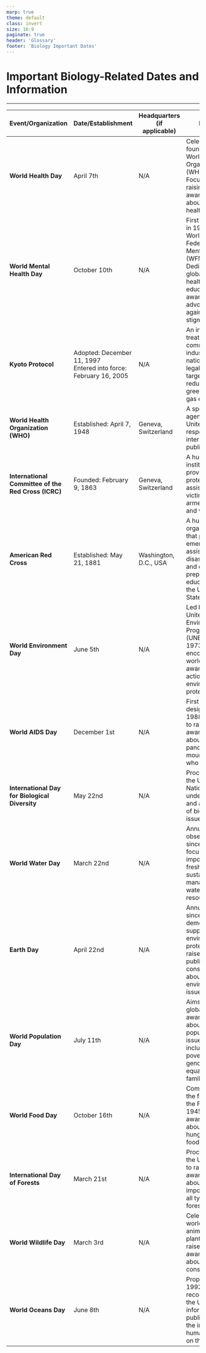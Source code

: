 ```yaml
---
marp: true
theme: default
class: invert
size: 16:9
paginate: true
header: 'Glossary'
footer: 'Biology Important Dates'
---
```


# Important Biology-Related Dates and Information

---

| Event/Organization | Date/Establishment | Headquarters (if applicable) | Details |
| --- | --- | --- | --- |
| **World Health Day** | April 7th | N/A | Celebrates the founding of the World Health Organization (WHO) in 1948. Focuses on raising global awareness about specific health themes. |
| **World Mental Health Day** | October 10th | N/A | First celebrated in 1992 by the World Federation for Mental Health (WFMH). Dedicated to global mental health education, awareness, and advocacy against social stigma. |
| **Kyoto Protocol** | Adopted: December 11, 1997<br>Entered into force: February 16, 2005 | N/A | An international treaty that commits industrialized nations to legally binding targets for reducing greenhouse gas emissions. |
| **World Health Organization (WHO)** | Established: April 7, 1948 | Geneva, Switzerland | A specialized agency of the United Nations responsible for international public health. |
| **International Committee of the Red Cross (ICRC)** | Founded: February 9, 1863 | Geneva, Switzerland | A humanitarian institution providing protection and assistance for victims of armed conflict and violence. |
| **American Red Cross** | Established: May 21, 1881 | Washington, D.C., USA | A humanitarian organization that provides emergency assistance, disaster relief, and disaster preparedness education in the United States. |
| **World Environment Day** | June 5th | N/A | Led by the United Nations Environment Programme (UNEP) since 1973, encouraging worldwide awareness and action for environmental protection. |
| **World AIDS Day** | December 1st | N/A | First designated in 1988 by WHO to raise awareness about the AIDS pandemic and mourn those who have died. |
| **International Day for Biological Diversity** | May 22nd | N/A | Proclaimed by the United Nations to raise understanding and awareness of biodiversity issues. |
| **World Water Day** | March 22nd | N/A | Annual UN observance since 1993, focusing on the importance of freshwater and sustainable management of water resources. |
| **Earth Day** | April 22nd | N/A | Annual event since 1970 to demonstrate support for environmental protection and raise public public consciousness about environmental issues. |
| **World Population Day** | July 11th | N/A | Aims to raise global awareness about various population issues, including poverty, gender equality, and family planning. |
| **World Food Day** | October 16th | N/A | Commemorates the founding of the FAO in 1945, raising awareness about global hunger and food security. |
| **International Day of Forests** | March 21st | N/A | Proclaimed by the UN in 2012 to raise awareness about the importance of all types of forests. |
| **World Wildlife Day** | March 3rd | N/A | Celebrates the world's wild animals and plants and raises awareness about their conservation. |
| **World Oceans Day** | June 8th | N/A | Proposed in 1992 and recognized by the UN in 2008, informing the public about the impact of human actions on the ocean. |
